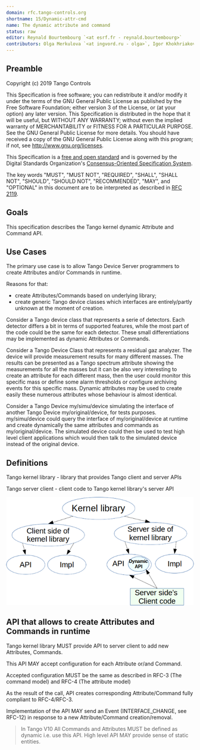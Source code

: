 ```yaml
---
domain: rfc.tango-controls.org 
shortname: 15/Dynamic-attr-cmd 
name: The dynamic attribute and command 
status: raw 
editor: Reynald Bourtembourg `<at esrf.fr - reynald.bourtembourg>` 
contributors: Olga Merkulova `<at ingvord.ru - olga>`, Igor Khokhriakov `<at ingvord.ru - mail>`
---
```


## Preamble

Copyright (c) 2019 Tango Controls

This Specification is free software; you can redistribute it and/or modify it under the terms of the GNU General Public License as published by the Free Software Foundation; either version 3 of the License, or (at your option) any later version. This Specification is distributed in the hope that it will be useful, but WITHOUT ANY WARRANTY; without even the implied warranty of MERCHANTABILITY or FITNESS FOR A PARTICULAR PURPOSE. See the GNU General Public License for more details. You should have received a copy of the GNU General Public License along with this program; if not, see <http://www.gnu.org/licenses>.

This Specification is a [free and open standard](http://www.digistan.org/open-standard:definition) and is governed by the Digital Standards
Organization's [Consensus-Oriented Specification System](http://www.digistan.org/spec:1/COSS).

The key words "MUST", "MUST NOT", "REQUIRED", "SHALL", "SHALL NOT", "SHOULD", "SHOULD NOT", "RECOMMENDED", "MAY", and "OPTIONAL" in this document are to be interpreted as described in [RFC 2119](http://tools.ietf.org/html/rfc2119).


## Goals

This specification describes the Tango kernel dynamic Attribute and Command API. 


## Use Cases

The primary use case is to allow Tango Device Server programmers to create Attributes and/or Commands in runtime.

Reasons for that:
- create Attributes/Commands based on underlying library;
- create generic Tango device classes which interfaces are entirely/partly unknown at the moment of creation.

Consider a Tango device class that represents a serie of detectors. Each detector differs a bit in terms of supported features, while the most part of the code could be the same for each detector. These small differentiations may be implemented as dynamic Attributes or Commands. 

Consider a Tango Device Class that represents a residual gaz analyzer. The device will provide measurement results for many different masses. The results can be presented as a Tango spectrum attribute showing the measurements for all the masses but it can be also very interesting to create an attribute for each different mass, then the user could monitor this specific mass or define some alarm thresholds or configure archiving events for this specific mass. Dynamic attributes may be used to create easily these numerous attributes whose behaviour is almost identical.

Consider a Tango Device my/simu/device simulating the interface of another Tango Device my/original/device, for tests purposes. my/simu/device could query the interface of my/original/device at runtime and create dynamically the same attributes and commands as my/original/device. The simulated device could then be used to test high level client applications which would then talk to the simulated device instead of the original device.


## Definitions

Tango kernel library - library that provides Tango client and server APIs

Tango server client - client code to Tango kernel library's server API

![](kernel_library_diagram.png)



## API that allows to create Attributes and Commands in runtime

Tango kernel library MUST provide API to server client to add new Attributes, Commands.

This API MAY accept configuration for each Attribute or/and Command. 

Accepted configuration MUST be the same as described in RFC-3 (The command model) and RFC-4 (The attribute model)

As the result of the call, API creates corresponding Attribute/Command fully compliant to RFC-4/RFC-3.

Implementation of the API MAY send an Event (INTERFACE_CHANGE, see RFC-12) in response to a new Attribute/Command creation/removal.



> In Tango V10
All Commands and Attributes MUST be defined as dynamic i.e. use this API. High level API MAY provide sense of static entities.   



